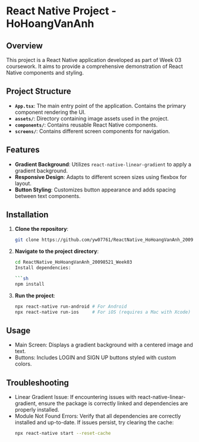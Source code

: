 # React Native Project - HoHoangVanAnh

## Overview

This project is a React Native application developed as part of Week 03 coursework. It aims to provide a comprehensive demonstration of React Native components and styling.

## Project Structure

- **`App.tsx`**: The main entry point of the application. Contains the primary component rendering the UI.
- **`assets/`**: Directory containing image assets used in the project.
- **`components/`**: Contains reusable React Native components.
- **`screens/`**: Contains different screen components for navigation.

## Features

- **Gradient Background**: Utilizes `react-native-linear-gradient` to apply a gradient background.
- **Responsive Design**: Adapts to different screen sizes using flexbox for layout.
- **Button Styling**: Customizes button appearance and adds spacing between text components.

## Installation

1. **Clone the repository**:
   ```sh
   git clone https://github.com/yw07761/ReactNative_HoHoangVanAnh_20098521_Week03.git

2. **Navigate to the project directory**:
    ```sh
    cd ReactNative_HoHoangVanAnh_20098521_Week03
    Install dependencies:

    ```sh
    npm install
    
3. **Run the project**:
   ```sh
   npx react-native run-android # For Android
   npx react-native run-ios     # For iOS (requires a Mac with Xcode)

## Usage
- Main Screen: Displays a gradient background with a centered image and text.
- Buttons: Includes LOGIN and SIGN UP buttons styled with custom colors.
  
## Troubleshooting
- Linear Gradient Issue: If encountering issues with react-native-linear-gradient, ensure the package is correctly linked and dependencies are properly installed.
- Module Not Found Errors: Verify that all dependencies are correctly installed and up-to-date. If issues persist, try clearing the cache:
  ```sh
  npx react-native start --reset-cache
